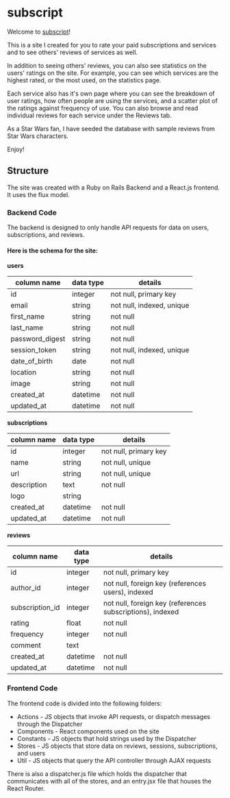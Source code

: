 # subscript

Welcome to [subscript](http://www.subscript.info)!  

This is a site I created for you to rate your paid subscriptions and services
and to see others' reviews of services as well.

In addition to seeing others' reviews, you can also see statistics on the users'
ratings on the site. For example, you can see which services are the highest rated,
or the most used, on the statistics page.

Each service also has it's own page where you can see the breakdown of user ratings,
how often people are using the services, and a scatter plot of the ratings against
frequency of use.  You can also browse and read individual reviews for each service
under the Reviews tab.

As a Star Wars fan, I have seeded the database with sample reviews from Star Wars characters.

Enjoy!  

## Structure

The site was created with a Ruby on Rails Backend and a React.js frontend.  It uses the
flux model.

### Backend Code

The backend is designed to only handle API requests for data on users, subscriptions, and reviews.

#### Here is the schema for the site:

**users**

column name     | data type | details
----------------|-----------|-----------------------
id              | integer   | not null, primary key
email           | string    | not null, indexed, unique
first_name      | string    | not null
last_name       | string    | not null
password_digest | string    | not null
session_token   | string    | not null, indexed, unique
date_of_birth   | date      | not null
location        | string    | not null
image           | string    | not null
created_at      | datetime  | not null
updated_at      | datetime  | not null

**subscriptions**

column name     | data type | details
----------------|-----------|-----------------------
id              | integer   | not null, primary key
name            | string    | not null, unique
url             | string    | not null, unique
description     | text      | not null
logo            | string    |
created_at      | datetime  | not null
updated_at      | datetime  | not null

**reviews**

column name     | data type | details
----------------|-----------|-----------------------
id              | integer   | not null, primary key
author_id       | integer   | not null, foreign key (references users), indexed
subscription_id | integer   | not null, foreign key (references subscriptions), indexed
rating          | float     | not null
frequency       | integer   | not null
comment         | text      |
created_at      | datetime  | not null
updated_at      | datetime  | not null


### Frontend Code

The frontend code is divided into the following folders:

* Actions - JS objects that invoke API requests, or dispatch messages through the Dispatcher
* Components - React components used on the site
* Constants - JS objects that hold strings used by the Dispatcher
* Stores - JS objects that store data on reviews, sessions, subscriptions, and users
* Util - JS objects that query the API controller through AJAX requests

There is also a dispatcher.js file which holds the dispatcher that communicates
with all of the stores, and an entry.jsx file that houses the React Router.
